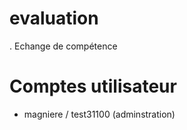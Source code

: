 ﻿# evaluation
. Echange de compétence

# Comptes utilisateur
- magniere / test31100 (adminstration)
